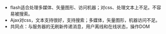 - flash适合处理多媒体、矢量图形、访问机器；对css、处理文本上不足。不容易被搜索。
- Ajax对css，文本支持很好，支持搜索；多媒体，矢量图形，机器访问不足。
- 共同点：与服务器的无刷新传递消息，用户离线和在线状态，操作DOM